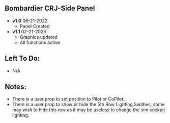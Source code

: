 ## Bombardier CRJ-Side Panel
- **v1.0**  06-21-2022 
    - Panel Created
- **v1.1**  02-21-2023
    - Graphics updated
    - All functions active

## Left To Do:
  - N/A
	
## Notes:
  - There is a user prop to set position to Pilot or CoPilot.
  - There is a user prop to show or hide the 5th Row Lighting Swithes, some may wish to hide this row as it may be useless to change the sim cockpit lighting.